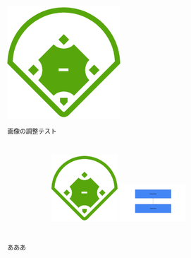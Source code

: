 ![test](./sample_image2.png)

画像の調整テスト

&nbsp;


<p align="center">
  <img src="sample_image2.png#gh-dark-mode-only" width="150px">
  <img src="sample_image.png#gh-light-mode-only" width="150px">
</p>

&nbsp;

あああ
  
